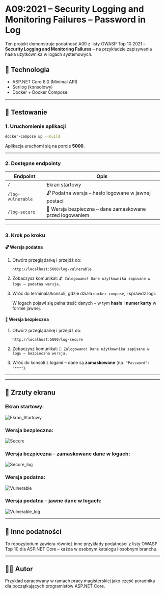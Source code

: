 # A09:2021 – Security Logging and Monitoring Failures – Password in Log

Ten projekt demonstruje podatność A09 z listy OWASP Top 10:2021 – **Security Logging and Monitoring Failures** – na przykładzie zapisywania hasła użytkownika w logach systemowych.

## 🔧 Technologia

- ASP.NET Core 8.0 (Minimal API)
- Serilog (konsolowy)
- Docker + Docker Compose

---

## 🧪 Testowanie

### 1. Uruchomienie aplikacji

```bash
docker-compose up --build
```

Aplikacja uruchomi się na porcie **5000**.

---

### 2. Dostępne endpointy

| Endpoint           | Opis                                                          |
|--------------------|---------------------------------------------------------------|
| `/`                | Ekran startowy                                                |
| `/log-vulnerable`  | 🔓 Podatna wersja – hasło logowane w jawnej postaci           |
| `/log-secure`      | 🔐 Wersja bezpieczna – dane zamaskowane przed logowaniem      |

---

### 3. Krok po kroku

#### 🔓 Wersja podatna

1. Otwórz przeglądarkę i przejdź do:

   ```
   http://localhost:5000/log-vulnerable
   ```

2. Zobaczysz komunikat: `🔓 Zalogowano! Dane użytkownika zapisane w logu – podatna wersja.`

3. Wróć do terminala/konsoli, gdzie działa `docker-compose`, i sprawdź logi:

   W logach pojawi się pełna treść danych – w tym **hasło** i **numer karty** w formie jawnej.

#### 🔐 Wersja bezpieczna

1. Otwórz przeglądarkę i przejdź do:

   ```
   http://localhost:5000/log-secure
   ```

2. Zobaczysz komunikat: `🔐 Zalogowano! Dane użytkownika zapisane w logu – bezpieczna wersja.`

3. Wróć do konsoli z logami – dane są **zamaskowane** (np. `"Password": "***"`).

---

---

## 📸 Zrzuty ekranu

### Ekran startowy:
![Ekran_Startowy](https://github.com/user-attachments/assets/bb3d6bb1-d7fc-4ef0-98d8-bb8501e15c1a)


### Wersja bezpieczna:
![Secure](https://github.com/user-attachments/assets/e508027b-4c8e-45ed-8d9c-5bd06664c45f)

### Wersja bezpieczna – zamaskowane dane w logach:
![Secure_log](https://github.com/user-attachments/assets/c0985f59-7c0d-4386-a140-452f0130e8e3)


### Wersja podatna:
![Vulnerable](https://github.com/user-attachments/assets/7a8da302-d9a6-405d-9de7-dc0b0548bf5b)


### Wersja podatna – jawne dane w logach:
![Vulnerable_log](https://github.com/user-attachments/assets/35f186e8-5b75-4880-a0e1-c8790acbf104)

---

## 📂 Inne podatności

To repozytorium zawiera również inne przykłady podatności z listy OWASP Top 10 dla ASP.NET Core – każda w osobnym katalogu i osobnym branchu.

---

## 👨‍🔬 Autor

Przykład opracowany w ramach pracy magisterskiej jako część poradnika dla początkujących programistów ASP.NET Core.
